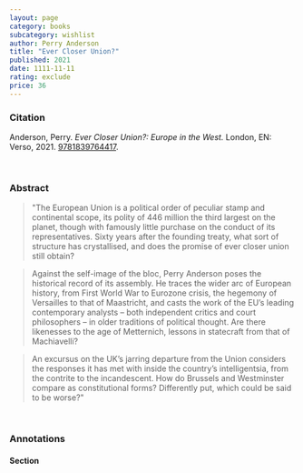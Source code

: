 ```yaml
---
layout: page
category: books
subcategory: wishlist
author: Perry Anderson
title: "Ever Closer Union?"
published: 2021
date: 1111-11-11
rating: exclude
price: 36
---
```


### Citation

Anderson, Perry. *Ever Closer Union?: Europe in the West.* London, EN: Verso, 2021. [9781839764417](https://www.versobooks.com/en-ca/products/2848-ever-closer-union).

<br>

### Abstract

> "The European Union is a political order of peculiar stamp and continental scope, its polity of 446 million the third largest on the planet, though with famously little purchase on the conduct of its representatives. Sixty years after the founding treaty, what sort of structure has crystallised, and does the promise of ever closer union still obtain?

> Against the self-image of the bloc, Perry Anderson poses the historical record of its assembly. He traces the wider arc of European history, from First World War to Eurozone crisis, the hegemony of Versailles to that of Maastricht, and casts the work of the EU’s leading contemporary analysts – both independent critics and court philosophers – in older traditions of political thought. Are there likenesses to the age of Metternich, lessons in statecraft from that of Machiavelli?

> An excursus on the UK’s jarring departure from the Union considers the responses it has met with inside the country’s intelligentsia, from the contrite to the incandescent. How do Brussels and Westminster compare as constitutional forms? Differently put, which could be said to be worse?"

<br>

### Annotations

#### Section

<br>
